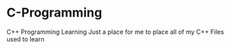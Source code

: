# C-Programming
C++ Programming Learning
Just a place for me to place all of my C++ Files used to learn
